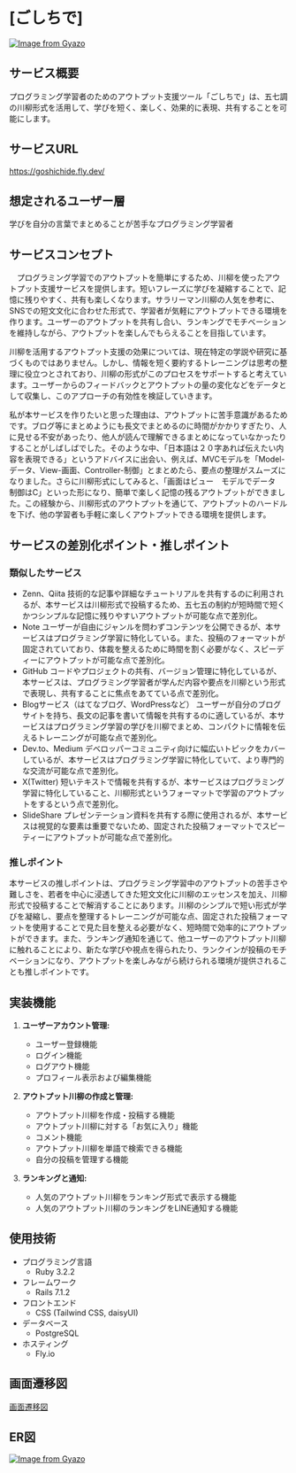 # [ごしちで]

[![Image from Gyazo](https://i.gyazo.com/496481919a391fad029aa7556753521c.png)](https://gyazo.com/496481919a391fad029aa7556753521c)

## サービス概要
プログラミング学習者のためのアウトプット支援ツール「ごしちで」は、五七調の川柳形式を活用して、学びを短く、楽しく、効果的に表現、共有することを可能にします。

## サービスURL
https://goshichide.fly.dev/

## 想定されるユーザー層
学びを自分の言葉でまとめることが苦手なプログラミング学習者


## サービスコンセプト
　プログラミング学習でのアウトプットを簡単にするため、川柳を使ったアウトプット支援サービスを提供します。短いフレーズに学びを凝縮することで、記憶に残りやすく、共有も楽しくなります。サラリーマン川柳の人気を参考に、SNSでの短文文化に合わせた形式で、学習者が気軽にアウトプットできる環境を作ります。ユーザーのアウトプットを共有し合い、ランキングでモチベーションを維持しながら、アウトプットを楽しんでもらえることを目指しています。

川柳を活用するアウトプット支援の効果については、現在特定の学説や研究に基づくものではありません。しかし、情報を短く要約するトレーニングは思考の整理に役立つとされており、川柳の形式がこのプロセスをサポートすると考えています。ユーザーからのフィードバックとアウトプットの量の変化などをデータとして収集し、このアプローチの有効性を検証していきます。

私が本サービスを作りたいと思った理由は、アウトプットに苦手意識があるためです。ブログ等にまとめようにも長文でまとめるのに時間がかかりすぎたり、人に見せる不安があったり、他人が読んで理解できるまとめになっていなかったりすることがしばしばでした。そのような中、「日本語は２０字あれば伝えたい内容を表現できる」というアドバイスに出会い、例えば、MVCモデルを「Model-データ、View-画面、Controller-制御」とまとめたら、要点の整理がスムーズになりました。さらに川柳形式にしてみると、「画面はビュー　モデルでデータ　制御はC」といった形になり、簡単で楽しく記憶の残るアウトプットができました。この経験から、川柳形式のアウトプットを通じて、アウトプットのハードルを下げ、他の学習者も手軽に楽しくアウトプットできる環境を提供します。


## サービスの差別化ポイント・推しポイント
### 類似したサービス
 - Zenn、Qiita
 技術的な記事や詳細なチュートリアルを共有するのに利用されるが、本サービスは川柳形式で投稿するため、五七五の制約が短時間で短くかつシンプルな記憶に残りやすいアウトプットが可能な点で差別化。
 - Note
 ユーザーが自由にジャンルを問わずコンテンツを公開できるが、本サービスはプログラミング学習に特化している。また、投稿のフォーマットが固定されていており、体裁を整えるために時間を割く必要がなく、スピーディーにアウトプットが可能な点で差別化。
 - GitHub
 コードやプロジェクトの共有、バージョン管理に特化しているが、本サービスは、プログラミング学習者が学んだ内容や要点を川柳という形式で表現し、共有することに焦点をあてている点で差別化。
 - Blogサービス（はてなブログ、WordPressなど）
  ユーザーが自分のブログサイトを持ち、長文の記事を書いて情報を共有するのに適しているが、本サービスはプログラミング学習の学びを川柳でまとめ、コンパクトに情報を伝えるトレーニングが可能な点で差別化。
 - Dev.to、Medium
 デベロッパーコミュニティ向けに幅広いトピックをカバーしているが、本サービスはプログラミング学習に特化していて、より専門的な交流が可能な点で差別化。
 - X(Twitter)
 短いテキストで情報を共有するが、本サービスはプログラミング学習に特化していること、川柳形式というフォーマットで学習のアウトプットをするという点で差別化。
 - SlideShare
 プレゼンテーション資料を共有する際に使用されるが、本サービスは視覚的な要素は重要でないため、固定された投稿フォーマットでスピーティーにアウトプットが可能な点で差別化。
### 推しポイント
本サービスの推しポイントは、プログラミング学習中のアウトプットの苦手さや難しさを、若者を中心に浸透してきた短文文化に川柳のエッセンスを加え、川柳形式で投稿することで解消することにあります。川柳のシンプルで短い形式が学びを凝縮し、要点を整理するトレーニングが可能な点、固定された投稿フォーマットを使用することで見た目を整える必要がなく、短時間で効率的にアウトプットができます。また、ランキング通知を通じて、他ユーザーのアウトプット川柳に触れることにより、新たな学びや視点を得られたり、ランクインが投稿のモチベーションになり、アウトプットを楽しみながら続けられる環境が提供されることも推しポイントです。

## 実装機能
1. **ユーザーアカウント管理:**
   - ユーザー登録機能
   - ログイン機能
   - ログアウト機能
   - プロフィール表示および編集機能

2. **アウトプット川柳の作成と管理:**
   - アウトプット川柳を作成・投稿する機能
   - アウトプット川柳に対する「お気に入り」機能
   - コメント機能
   - アウトプット川柳を単語で検索できる機能
   - 自分の投稿を管理する機能

3. **ランキングと通知:**
   - 人気のアウトプット川柳をランキング形式で表示する機能
   - 人気のアウトプット川柳のランキングをLINE通知する機能

## 使用技術
   - プログラミング言語
      - Ruby 3.2.2
   - フレームワーク
      - Rails 7.1.2
   - フロントエンド
      - CSS (Tailwind CSS, daisyUI)
   - データベース
      - PostgreSQL
   - ホスティング
      - Fly.io

## 画面遷移図
  [画面遷移図](https://www.figma.com/design/INVRdHPp2iK2s4sJa2XBSM/%E3%81%94%E3%81%97%E3%81%A1%E3%81%A7-(goshichide)?node-id=0-1&t=nOOGIDgArEWbDbcq-1)

## ER図
   [![Image from Gyazo](https://i.gyazo.com/402bcade3cfbb001bcf8ff65cc980cda.png)](https://gyazo.com/402bcade3cfbb001bcf8ff65cc980cda)